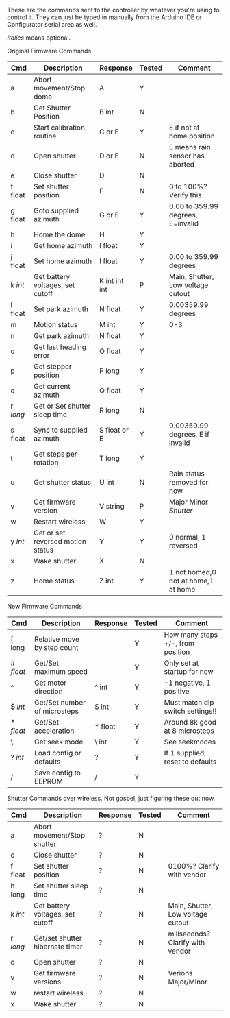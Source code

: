 These are the commands sent to the controller by whatever you're using to control it. They can just be typed in manually from the Arduino IDE or Configurator serial area as well.

_Italics_ means optional.

Original Firmware Commands

 Cmd     | Description                       | Response      | Tested | Comment                       
-------- | --------------------------------- | ------------- | ------ |-----
a        | Abort movement/Stop dome          | A             | Y      |
b        | Get Shutter Position              | B int         | N      |
c        | Start calibration routine         | C or E        | Y      | E if not at home position           
d        | Open shutter                      | D or E        | N      | E means rain sensor has aborted     
e        | Close shutter                     | D             | N      |
f float  | Set shutter position              | F             | N      | 0 to 100%? Verify this              
g float  | Goto supplied azimuth             | G or E        | Y      | 0.00 to 359.99 degrees, E=invalid   
h        | Home the dome                     | H             | Y      |                                     
i        | Get home azimuth                  | I float       | Y      |                                     
j float  | Set home azimuth                  | I float       | Y      | 0.00 to 359.99 degrees              
k _int_  | Get battery voltages, set cutoff  | K int int int | P      | Main, Shutter, Low voltage cutout   
l float  | Set park azimuth                  | N float       | Y      | 0.00359.99 degrees                  
m        | Motion status                     | M int         | Y      | 0-3                                 
n        | Get park azimuth                  | N float       | Y      |                                     
o        | Get last heading error            | O float       | Y      |                                     
p        | Get stepper position              | P long        | Y      |                                     
q        | Get current azimuth               | Q float       | Y      |                                     
r _long_ | Get or Set shutter sleep time     | R long        | N      |                                     
s float  | Sync to supplied azimuth          | S float or E  | Y      | 0.00359.99 degrees, E if invalid    
t        | Get steps per rotation            | T long        | Y      |                                     
u        | Get shutter status                | U int         | N      | Rain status removed for now         
v        | Get firmware version              | V string      | P      | Major Minor _Shutter_
w        | Restart wireless                  | W             | Y      |                                     
y _int_  | Get or set reversed motion status | Y             | Y      | 0 normal, 1 reversed                
x        | Wake shutter                      | X             | N      |                                     
z        | Home status                       | Z int         | Y      | 1 not homed,0 not at home,1 at home 

New Firmware Commands

 Cmd       | Description                     | Response      | Tested | Comment                       
---------- | ------------------------------- | ------------- | ------ |-----
\[ long    | Relative move by step count     |               | Y      | How many steps +/-, from position 
\# _float_ | Get/Set maximum speed           |               | Y      | Only set at startup for now        
^          | Get motor direction             | ^ int         | Y      | -1 negative, 1 positive            
$ _int_    | Get/Set number of microsteps    | $ int         | Y      | Must match dip switch settings!!    
\* _float_ | Get/Set acceleration            | * float       | Y      | Around 8k good at 8 microsteps      
\          | Get seek mode                   | \ int         | Y      | See seekmodes                       
? _int_    | Load config or defaults         | ?             | Y      | If 1 supplied, reset to defaults
/          | Save config to EEPROM           | /             | Y      | 

Shutter Commands over wireless. Not gospel, just figuring these out now.

Cmd       | Description                     | Response      | Tested | Comment                       
---------- | ------------------------------- | ------------- | ------ |-----
a     | Abort movement/Stop shutter       | ?        |  N  |                               
c     | Close shutter                     | ?        |  N  |                               
f float   | Set shutter position              | ?        |  N  | 0100%? Clarify with vendor
h long   | Set shutter sleep time            | ?        |  N  |                            
k _int_ | Get battery voltages, set cutoff  | ?        |  N  | Main, Shutter, Low voltage cutout 
r _long_ | Get/set shutter hibernate timer   | ?        |  N  | millseconds? Clarify with vendor 
o     | Open shutter                      | ?        |  N  |                                   
v     | Get firmware versions             | ?        |  N  | Verions Major/Minor               
w     | restart wireless                  | ?        |  N  |                                   
x     | Wake shutter                      | ?        |  N  |

